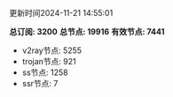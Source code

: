 更新时间2024-11-21 14:55:01

**总订阅: 3200**
**总节点: 19916**
**有效节点: 7441**
- v2ray节点: 5255
- trojan节点: 921
- ss节点: 1258
- ssr节点: 7
